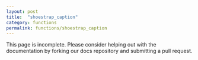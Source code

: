 ```yaml
---
layout: post
title:  "shoestrap_caption"
category: functions
permalink: functions/shoestrap_caption
---
```


This page is incomplete. Please consider helping out with the documentation by forking our docs repository and submitting a pull request.